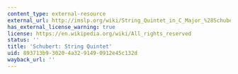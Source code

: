 ```yaml
---
content_type: external-resource
external_url: http://imslp.org/wiki/String_Quintet_in_C_Major_%28Schubert%2C_Franz%29
has_external_license_warning: true
license: https://en.wikipedia.org/wiki/All_rights_reserved
status: ''
title: 'Schubert: String Quintet'
uid: 893713b9-3020-4a32-9149-0912e45c132d
wayback_url: ''
---
```

